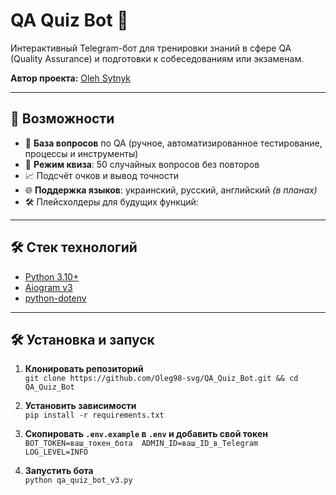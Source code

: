 # QA Quiz Bot 🤖

Интерактивный Telegram-бот для тренировки знаний в сфере QA (Quality Assurance) и подготовки к собеседованиям или экзаменам.  

**Автор проекта:** [Oleh Sytnyk](https://www.linkedin.com/in/oleh-sytnyk/)  

---

## 🚀 Возможности
- 🧠 **База вопросов** по QA (ручное, автоматизированное тестирование, процессы и инструменты)
- 🎯 **Режим квиза**: 50 случайных вопросов без повторов
- 📈 Подсчёт очков и вывод точности
- 🌐 **Поддержка языков**: украинский, русский, английский *(в планах)*
- 🛠 Плейсхолдеры для будущих функций:
 
---

## 🛠 Стек технологий
- [Python 3.10+](https://www.python.org/)
- [Aiogram v3](https://docs.aiogram.dev/en/latest/)
- [python-dotenv](https://pypi.org/project/python-dotenv/)

---

## 🛠 Установка и запуск

1. **Клонировать репозиторий**  
   `git clone https://github.com/Oleg98-svg/QA_Quiz_Bot.git && cd QA_Quiz_Bot`

2. **Установить зависимости**  
   `pip install -r requirements.txt`

3. **Скопировать `.env.example` в `.env` и добавить свой токен**  
   `BOT_TOKEN=ваш_токен_бота  ADMIN_ID=ваш_ID_в_Telegram  LOG_LEVEL=INFO`

4. **Запустить бота**  
   `python qa_quiz_bot_v3.py`
